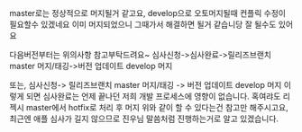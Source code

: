 master로는 정상적으로 머지될거 같고요, develop으로 오토머지될때 컨플릭 수정이 필요할수 있겠네요
이미 머지되었으니 그때가서 해결하면 될거 같습니당 잘 될수도 있어요

다음버전부터는 위의사항 참고부탁드려요~ 심사신청->심사완료->릴리즈브랜치 master 머지/태깅->버전 업데이트 develop 머지

또는, 심사신청-> 릴리즈브랜치 master 머지/태깅 -> 버전 업데이트 develop 머지
이렇게 되면 심사완료는 언제 끝나던 저희 개발 프로세스에 영향이 없습니다. 혹여랴도 리젝시 master에서 hotfix로 처리 후 머지
위와 같이 할 수 있다는건 참고만 해주시고요, 최근엔 애플 심사가 길지 않으므로 진우님 말씀처럼 진행하는거로 알고 있겠습니다.
